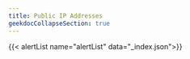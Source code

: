 ```yaml
---
title: Public IP Addresses
geekdocCollapseSection: true
---
```


{{< alertList name="alertList" data="_index.json">}}
